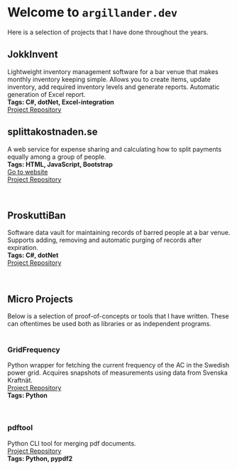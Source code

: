 # Welcome to ```argillander.dev```
Here is a selection of projects that I have done throughout the years.

## JokkInvent
Lightweight inventory management software for a bar venue that makes monthly inventory keeping simple. Allows you to create items, update inventory, add required inventory levels and generate reports. Automatic generation of Excel report.
<br>
<b>Tags: C#, dotNet, Excel-integration </b>
<br>[Project Repository](https://github.com/argillander/JokkInvent)



## splittakostnade<span>n.s</span>e
A web service for expense sharing and calculating how to split payments equally among a group of people. 
<br>
<b>Tags: HTML, JavaScript, Bootstrap </b>
<br>[Go to website](https://argillander.se/splitt/index.html)
<br>[Project Repository](https://github.com/argillander/splittakostnaden.se)

<br>


## ProskuttiBan
Software data vault for maintaining records of barred people at a bar venue. Supports adding, removing and automatic purging of records after expiration.
<br>
<b>Tags: C#, dotNet</b>
<br>[Project Repository](https://github.com/argillander/ProskuttiBan)

<br>

## Micro Projects
Below is a selection of proof-of-concepts or tools that I have written. These can oftentimes be used both as libraries or as independent programs. 
<br>
<br>

### GridFrequency
Python wrapper for fetching the current frequency of the AC in the Swedish power grid. Acquires snapshots of measurements using data from Svenska Kraftnät. 
<br>[Project Repository](https://github.com/argillander/GridFrequency)
<br>
<b>Tags: Python</b>

<br>

### pdftool
Python CLI tool for merging pdf documents. 
<br>[Project Repository](https://github.com/argillander/pdftool)
<br>
<b>Tags: Python, pypdf2</b>